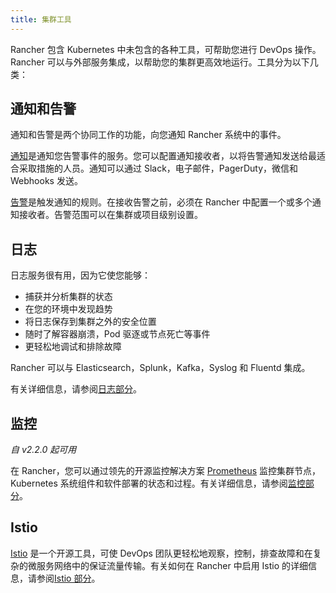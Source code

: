 ```yaml
---
title: 集群工具
---
```


Rancher 包含 Kubernetes 中未包含的各种工具，可帮助您进行 DevOps 操作。 Rancher 可以与外部服务集成，以帮助您的集群更高效地运行。工具分为以下几类：

## 通知和告警

通知和告警是两个协同工作的功能，向您通知 Rancher 系统中的事件。

[通知](/docs/cluster-admin/tools/notifiers/_index)是通知您告警事件的服务。您可以配置通知接收者，以将告警通知发送给最适合采取措施的人员。通知可以通过 Slack，电子邮件，PagerDuty，微信和 Webhooks 发送。

[告警](/docs/cluster-admin/tools/alerts/_index)是触发通知的规则。在接收告警之前，必须在 Rancher 中配置一个或多个通知接收者。告警范围可以在集群或项目级别设置。

## 日志

日志服务很有用，因为它使您能够：

- 捕获并分析集群的状态
- 在您的环境中发现趋势
- 将日志保存到集群之外的安全位置
- 随时了解容器崩溃，Pod 驱逐或节点死亡等事件
- 更轻松地调试和排除故障

Rancher 可以与 Elasticsearch，Splunk，Kafka，Syslog 和 Fluentd 集成。

有关详细信息，请参阅[日志部分](/docs/cluster-admin/tools/logging/_index)。

## 监控

_自 v2.2.0 起可用_

在 Rancher，您可以通过领先的开源监控解决方案 [Prometheus](https://prometheus.io/) 监控集群节点，Kubernetes 系统组件和软件部署的状态和过程。有关详细信息，请参阅[监控部分](/docs/cluster-admin/tools/monitoring/_index)。

## Istio

[Istio](https://istio.io/) 是一个开源工具，可使 DevOps 团队更轻松地观察，控制，排查故障和在复杂的微服务网络中的保证流量传输。有关如何在 Rancher 中启用 Istio 的详细信息，请参阅[Istio 部分](/docs/cluster-admin/tools/istio/_index)。
